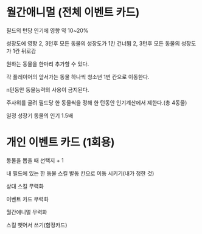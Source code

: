 # 월간애니멀 (전체 이벤트 카드)

필드의 턴당 인기에 영향
약 10~20%

성장도에 영향
2, 3턴후 모든 동물의 성장도가 1칸 건너뜀
2, 3턴후 모든 동물의 성장도가 1칸 뒤로감

원하는 동물을 한마리 추가할 수 있다.

각 플레이어의 앞서가는 동물 하나씩 청소년 1번 칸으로 이동한다.

n턴동안 동물능력의 사용이 금지된다.

주사위를 굴려 필드당 한 동물씩을 정해 한 턴동안 인기계산에서 제한다.(총 4동물)

일정 성장기 동물의 인기 1.5배




# 개인 이벤트 카드 (1회용)

동물을 뽑을 때 선택지 + 1

내 필드에 있는 한 동물 스킬 발동 칸으로 이동 시키기(내가 정한 것)

상대 스킬 무력화

이벤트 카드 무력화

월간애니멀 무력화

스킬 뺏어서 쓰기(함정카드)
